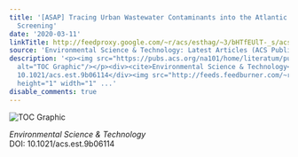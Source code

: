 ```yaml
---
title: '[ASAP] Tracing Urban Wastewater Contaminants into the Atlantic Ocean by Nontarget
  Screening'
date: '2020-03-11'
linkTitle: http://feedproxy.google.com/~r/acs/esthag/~3/bHTfEUlT-_s/acs.est.9b06114
source: 'Environmental Science & Technology: Latest Articles (ACS Publications)'
description: '<p><img src="https://pubs.acs.org/na101/home/literatum/publisher/achs/journals/content/esthag/0/esthag.ahead-of-print/acs.est.9b06114/20200311/images/medium/es9b06114_0007.gif"
  alt="TOC Graphic"/></p><div><cite>Environmental Science & Technology</cite></div><div>DOI:
  10.1021/acs.est.9b06114</div><img src="http://feeds.feedburner.com/~r/acs/esthag/~4/bHTfEUlT-_s"
  height="1" width="1" ...'
disable_comments: true
---
```

<p><img src="https://pubs.acs.org/na101/home/literatum/publisher/achs/journals/content/esthag/0/esthag.ahead-of-print/acs.est.9b06114/20200311/images/medium/es9b06114_0007.gif" alt="TOC Graphic"/></p><div><cite>Environmental Science & Technology</cite></div><div>DOI: 10.1021/acs.est.9b06114</div><img src="http://feeds.feedburner.com/~r/acs/esthag/~4/bHTfEUlT-_s" height="1" width="1" ...